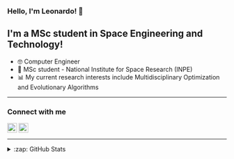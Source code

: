 ### Hello, I'm Leonardo! 👋

## I'm a MSc student in Space Engineering and Technology!
- 🤓 Computer Engineer
- 🚀 MSc student - National Institute for Space Research (INPE)
- 📊 My current research interests include Multidisciplinary Optimization and Evolutionary Algorithms

---

### Connect with me

[<img align="center" alt="leobeckerdaluz | LinkedIn" width="22px" src="https://cdn.jsdelivr.net/npm/simple-icons@v3/icons/linkedin.svg" />](https://www.linkedin.com/in/leonardo-becker-da-luz-460872164/)
[<img align="center" alt="leobeckerdaluz | Lattes" width="22px" src="https://www.anptur.org.br/portal/assets/images/Lattes2.png" />](https://www.linkedin.com/in/leonardo-becker-da-luz-460872164/)

---

<details>
  <summary>:zap: GitHub Stats</summary>
  
  [![Leonardo's github stats](https://github-readme-stats.vercel.app/api?username=leobeckerdaluz)](https://github-readme-stats.vercel.app/api?username=leobeckerdaluz)
  
</details>
